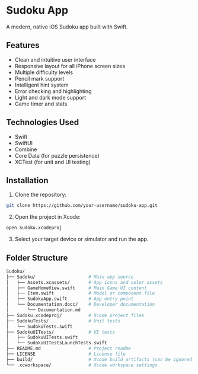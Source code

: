 # Sudoku App

A modern, native iOS Sudoku app built with Swift.

## Features

- Clean and intuitive user interface
- Responsive layout for all iPhone screen sizes
- Multiple difficulty levels
- Pencil mark support
- Intelligent hint system
- Error checking and highlighting
- Light and dark mode support
- Game timer and stats

## Technologies Used

- Swift
- SwiftUI
- Combine
- Core Data (for puzzle persistence)
- XCTest (for unit and UI testing)

## Installation

1. Clone the repository:
```bash
git clone https://github.com/your-username/sudoku-app.git
```

2. Open the project in Xcode:
```bash
open Sudoku.xcodeproj
```

3. Select your target device or simulator and run the app.

## Folder Structure

```graphql
Sudoku/
├── Sudoku/                    # Main app source
│   ├── Assets.xcassets/       # App icons and color assets
│   ├── GameHomeView.swift     # Main Game UI content
│   ├── Item.swift             # Model or component file
│   ├── SudokuApp.swift        # App entry point
│   └── Documentation.docc/    # Developer documentation
│       └── Documentation.md
├── Sudoku.xcodeproj/          # Xcode project files
├── SudokuTests/               # Unit tests
│   └── SudokuTests.swift
├── SudokuUITests/             # UI tests
│   ├── SudokuUITests.swift
│   └── SudokuUITestsLaunchTests.swift
├── README.md                  # Project readme
├── LICENSE                    # License file
├── build/                     # Xcode build artifacts (can be ignored in VCS)
└── .xcworkspace/              # Xcode workspace settings
```
